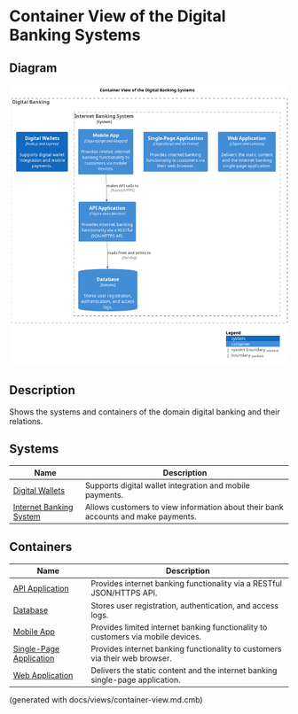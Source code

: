 # Container View of the Digital Banking Systems

## Diagram
![Container View of the Digital Banking Systems](../../mybank/digital-banking/container-view.png)

## Description
Shows the systems and containers of the domain digital banking and their relations.
## Systems
| Name | Description |
|---|---|
| [Digital Wallets](../../mybank/digital-banking/digital-wallets-system.md) | Supports digital wallet integration and mobile payments. |
| [Internet Banking System](../../mybank/digital-banking/internet-banking-system.md) | Allows customers to view information about their bank accounts and make payments. |
## Containers
| Name | Description |
|---|---|
| [API Application](../../mybank/digital-banking/internet-banking-system/api-application.md) | Provides internet banking functionality via a RESTful JSON/HTTPS API. |
| [Database](../../mybank/digital-banking/internet-banking-system/database.md) | Stores user registration, authentication, and access logs. |
| [Mobile App](../../mybank/digital-banking/internet-banking-system/mobile-app.md) | Provides limited internet banking functionality to customers via mobile devices. |
| [Single-Page Application](../../mybank/digital-banking/internet-banking-system/single-page-app.md) | Provides internet banking functionality to customers via their web browser. |
| [Web Application](../../mybank/digital-banking/internet-banking-system/web-app.md) | Delivers the static content and the internet banking single-page application. |


(generated with docs/views/container-view.md.cmb)
